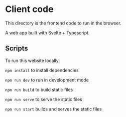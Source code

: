 # Client code
This directory is the frontend code to run in the browser.
 
A web app built with Svelte + Typescript.

## Scripts

To run this website locally:

`npm install` to install dependencies

`npm run dev` to run in development mode

`npm run build` to build static files

`npm run serve` to serve the static files

`npm run start` builds and serves the static files
